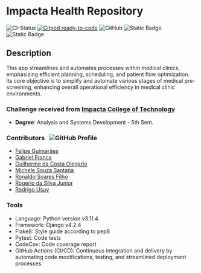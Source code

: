 # Impacta Health Repository

![CI-Status](https://github.com/Felipe007Guimaraes/Impacta-Health/actions/workflows/django.yml/badge.svg)
[![Gitpod ready-to-code](https://img.shields.io/badge/Gitpod-ready--to--code-908a85?logo=gitpod)](https://gitpod.io/#https://github.com/Felipe007Guimaraes/Impacta-Health.git)
![GitHub](https://img.shields.io/github/license/Felipe007Guimaraes/Impacta-Health)
![Static Badge](https://img.shields.io/badge/framework-Django%20v4.2.4-1035fd)
![Static Badge](https://img.shields.io/badge/language-Python%20v3.11%5E-ffeb2a)

## Description

This app streamlines and automates processes within medical clinics,
emphasizing efficient planning, scheduling, and patient flow optimization.
Its core objective is to simplify and automate various stages of medical
pre-screening, enhancing overall operational efficiency in medical clinic
environments.

### Challenge received from [Impacta College of Technology](https://www.impacta.edu.br/)

- **Degree**: Analysis and Systems Development - 5th Sem.

### Contributors &nbsp; ![GitHub Profile](https://user-images.githubusercontent.com/76751870/153108542-62e0a78a-95f1-4935-ae89-6062186153c5.png)

- [Felipe Guimarães](https://github.com/Felipe007Guimaraes)
- [Gabriel França](https://github.com/change-me)
- [Guilherme da Costa Olegario](https://github.com/sullyanoo)
- [Michele Souza Santana](https://github.com/change-me)
- [Ronaldo Soares Filho](https://github.com/change-me)
- [Rogerio da Silva Junior](https://github.com/Change-me)
- [Rodrigo Usuy](https://github.com/rousuy)

### Tools

- Language: Python version v3.11.4
- Framework: Django v4.2.4
- Flake8: Style guide according to pep8
- Pytest: Code tests
- CodeCov: Code coverage report
- GitHub Actions (CI/CD): Continuous integration and delivery by
  automating code modifications, testing, and streamlined deployment processes.
